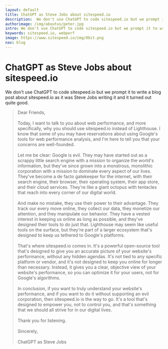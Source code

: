 ```yaml
---
layout: default
title: ChatGPT as Steve Jobs about sitespeed.io
description:  We don't use ChatGPT to code sitespeed.io but we prompt it to write a blog post about sitespeed.io as it was Steve Jobs writing it and it turned out quite good. 
authorimage: /img/aboutus/peter.jpg
intro: We don't use ChatGPT to code sitespeed.io but we prompt it to write a blog post about sitespeed.io as it was Steve Jobs writing it and it turned out quite good. 
keywords: sitespeed.io, webperf
image: https://www.sitespeed.io/img/8bit.png
nav: blog
---
```


# ChatGPT as Steve Jobs about sitespeed.io

We don't use ChatGPT to code sitespeed.io but we prompt it to write a blog post about sitespeed.io as it was Steve Jobs writing it and it turned out quite good. 


> Dear Friends,    
> <br>Today, I want to talk to you about web performance, and more specifically, why you should use sitespeed.io instead of Lighthouse. I know that some of you may have reservations about using Google's tools for web performance analysis, and I'm here to tell you that your concerns are well-founded.    
> <br>Let me be clear: Google is evil. They may have started out as a scrappy little search engine with a mission to organize the world's information, but they've since grown into a monstrous, monolithic corporation with a mission to dominate every aspect of our lives. They've become a de facto gatekeeper for the internet, with their search engine, their browser, their operating system, their app store, and their cloud services. They're like a giant octopus with tentacles that reach into every corner of our digital world.    
> <br>And make no mistake, they use their power to their advantage. They track our every move online, they collect our data, they monetize our attention, and they manipulate our behavior. They have a vested interest in keeping us online as long as possible, and they've designed their tools to do just that. Lighthouse may seem like useful tools on the surface, but they're part of a larger ecosystem that's designed to keep us tethered to Google's platforms.    
> <br>That's where sitespeed.io comes in. It's a powerful open-source tool that's designed to give you an accurate picture of your website's performance, without any hidden agendas. It's not tied to any specific platform or vendor, and it's not designed to keep you online for longer than necessary. Instead, it gives you a clear, objective view of your website's performance, so you can optimize it for your users, not for Google's algorithms.    
> <br>In conclusion, if you want to truly understand your website's performance, and if you want to do it without supporting an evil corporation, then sitespeed.io is the way to go. It's a tool that's designed to empower you, not to control you, and that's something that we should all strive for in our digital lives.    
> <br> Thank you for listening.    
> <br>Sincerely,    
> <br>ChatGPT as Steve Jobs    
